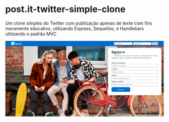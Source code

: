 # post.it-twitter-simple-clone

Um clone simples do Twitter com publicação apenas de texte com fins meramente educativo, utilizando Express, Sequelize, e Handlebars utilizando o padrão MVC

![alt text](printscreen/post-login.png)
